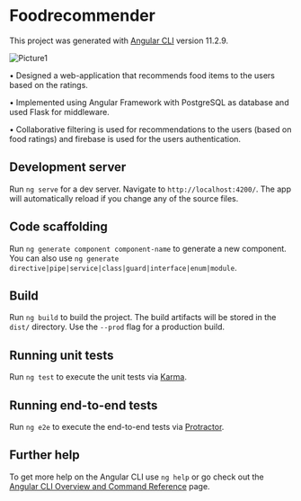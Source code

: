 # Foodrecommender

This project was generated with [Angular CLI](https://github.com/angular/angular-cli) version 11.2.9.


![Picture1](https://user-images.githubusercontent.com/60382626/179172852-e9221e7d-7275-4b49-b4f9-03fa5395614a.png)

• Designed a web-application that recommends food items to the users based on the ratings. 

• Implemented using Angular Framework with PostgreSQL as database and used Flask for middleware. 

• Collaborative filtering is used for recommendations to the users (based on food ratings) and firebase is used for the users authentication.

## Development server

Run `ng serve` for a dev server. Navigate to `http://localhost:4200/`. The app will automatically reload if you change any of the source files.

## Code scaffolding

Run `ng generate component component-name` to generate a new component. You can also use `ng generate directive|pipe|service|class|guard|interface|enum|module`.

## Build

Run `ng build` to build the project. The build artifacts will be stored in the `dist/` directory. Use the `--prod` flag for a production build.

## Running unit tests

Run `ng test` to execute the unit tests via [Karma](https://karma-runner.github.io).

## Running end-to-end tests

Run `ng e2e` to execute the end-to-end tests via [Protractor](http://www.protractortest.org/).

## Further help

To get more help on the Angular CLI use `ng help` or go check out the [Angular CLI Overview and Command Reference](https://angular.io/cli) page.
